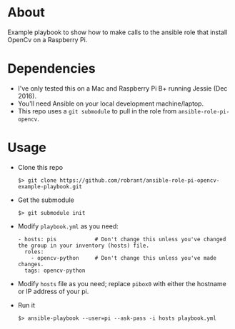 

# About

Example playbook to show how to make calls to the ansible role that install OpenCv on a Raspberry Pi.

# Dependencies

* I've only tested this on a Mac and Raspberry Pi B+ running Jessie (Dec 2016).
* You'll need Ansible on your local development machine/laptop.
* This repo uses a `git submodule` to pull in the role from `ansible-role-pi-opencv`.

# Usage

* Clone this repo

      $> git clone https://github.com/robrant/ansible-role-pi-opencv-example-playbook.git

* Get the submodule

      $> git submodule init

* Modify `playbook.yml` as you need:

      - hosts: pis            # Don't change this unless you've changed the group in your inventory (hosts) file.
        roles:
          - opencv-python     # Don't change this unless you've made changes.
        tags: opencv-python

* Modify `hosts` file as you need; replace `pibox0` with either the hostname or IP address of your pi.

* Run it

      $> ansible-playbook --user=pi --ask-pass -i hosts playbook.yml
